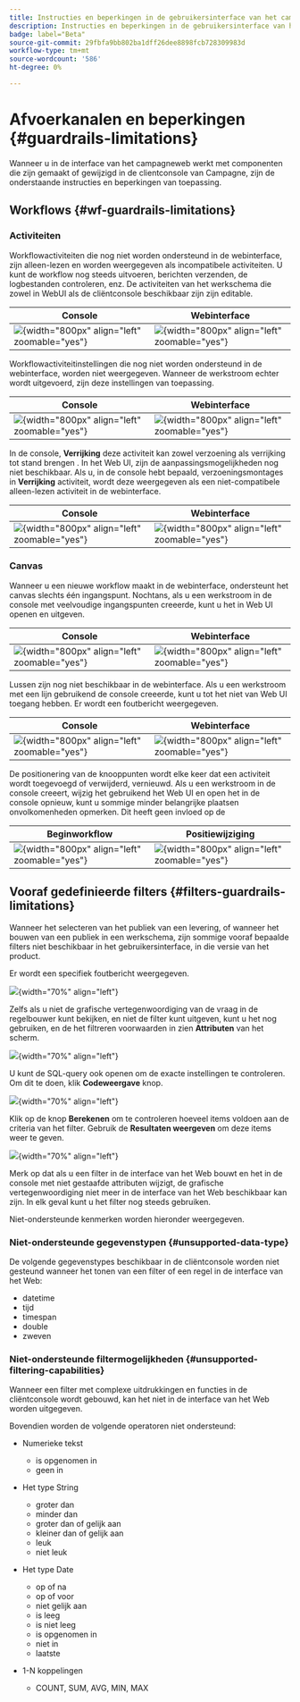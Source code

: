 ```yaml
---
title: Instructies en beperkingen in de gebruikersinterface van het campagneweb
description: Instructies en beperkingen in de gebruikersinterface van het campagneweb
badge: label="Beta"
source-git-commit: 29fbfa9bb802ba1dff26dee8898fcb728309983d
workflow-type: tm+mt
source-wordcount: '586'
ht-degree: 0%

---
```



# Afvoerkanalen en beperkingen {#guardrails-limitations}

Wanneer u in de interface van het campagneweb werkt met componenten die zijn gemaakt of gewijzigd in de clientconsole van Campagne, zijn de onderstaande instructies en beperkingen van toepassing.

## Workflows {#wf-guardrails-limitations}

### Activiteiten

Workflowactiviteiten die nog niet worden ondersteund in de webinterface, zijn alleen-lezen en worden weergegeven als incompatibele activiteiten. U kunt de workflow nog steeds uitvoeren, berichten verzenden, de logbestanden controleren, enz. De activiteiten van het werkschema die zowel in WebUI als de cliëntconsole beschikbaar zijn zijn editable.

| Console | Webinterface |
| --- | --- |
| ![](assets/limitations-activities-console.png){width="800px" align="left" zoomable="yes"} | ![](assets/limitations-activities-web.png){width="800px" align="left" zoomable="yes"} |

Workflowactiviteitinstellingen die nog niet worden ondersteund in de webinterface, worden niet weergegeven. Wanneer de werkstroom echter wordt uitgevoerd, zijn deze instellingen van toepassing.

| Console | Webinterface |
| --- | --- |
| ![](assets/limitations-options-console.png){width="800px" align="left" zoomable="yes"} | ![](assets/limitations-options-web.png){width="800px" align="left" zoomable="yes"} |

In de console, **Verrijking** deze activiteit kan zowel verzoening als verrijking tot stand brengen . In het Web UI, zijn de aanpassingsmogelijkheden nog niet beschikbaar. Als u, in de console hebt bepaald, verzoeningsmontages in **Verrijking** activiteit, wordt deze weergegeven als een niet-compatibele alleen-lezen activiteit in de webinterface.

| Console | Webinterface |
| --- | --- |
| ![](assets/limitations-options-console.png){width="800px" align="left" zoomable="yes"} | ![](assets/limitations-options-web.png){width="800px" align="left" zoomable="yes"} |

### Canvas

Wanneer u een nieuwe workflow maakt in de webinterface, ondersteunt het canvas slechts één ingangspunt. Nochtans, als u een werkstroom in de console met veelvoudige ingangspunten creeerde, kunt u het in Web UI openen en uitgeven.

| Console | Webinterface |
| --- | --- |
| ![](assets/limitations-multiple-console.png){width="800px" align="left" zoomable="yes"} | ![](assets/limitations-multiple-web.png){width="800px" align="left" zoomable="yes"} |

Lussen zijn nog niet beschikbaar in de webinterface. Als u een werkstroom met een lijn gebruikend de console creeerde, kunt u tot het niet van Web UI toegang hebben. Er wordt een foutbericht weergegeven.

| Console | Webinterface |
| --- | --- |
| ![](assets/limitations-loops-console.png){width="800px" align="left" zoomable="yes"} | ![](assets/limitations-loops-web.png){width="800px" align="left" zoomable="yes"} |

De positionering van de knooppunten wordt elke keer dat een activiteit wordt toegevoegd of verwijderd, vernieuwd. Als u een werkstroom in de console creeert, wijzig het gebruikend het Web UI en open het in de console opnieuw, kunt u sommige minder belangrijke plaatsen onvolkomenheden opmerken. Dit heeft geen invloed op de

| Beginworkflow | Positiewijziging |
| --- | --- |
| ![](assets/limitations-positioning1.png){width="800px" align="left" zoomable="yes"} | ![](assets/limitations-positioning2.png){width="800px" align="left" zoomable="yes"} |

## Vooraf gedefinieerde filters {#filters-guardrails-limitations}

Wanneer het selecteren van het publiek van een levering, of wanneer het bouwen van een publiek in een werkschema, zijn sommige vooraf bepaalde filters niet beschikbaar in het gebruikersinterface, in die versie van het product.

Er wordt een specifiek foutbericht weergegeven.

![](assets/filter-unavailable.png){width="70%" align="left"}

Zelfs als u niet de grafische vertegenwoordiging van de vraag in de regelbouwer kunt bekijken, en niet de filter kunt uitgeven, kunt u het nog gebruiken, en de het filtreren voorwaarden in zien **Attributen** van het scherm.

![](assets/rule-view-results.png){width="70%" align="left"}

U kunt de SQL-query ook openen om de exacte instellingen te controleren. Om dit te doen, klik **Codeweergave** knop.

![](assets/rule-code-view.png){width="70%" align="left"}

Klik op de knop **Berekenen** om te controleren hoeveel items voldoen aan de criteria van het filter. Gebruik de **Resultaten weergeven** om deze items weer te geven.

![](assets/rule-view-results.png){width="70%" align="left"}

Merk op dat als u een filter in de interface van het Web bouwt en het in de console met niet gestaafde attributen wijzigt, de grafische vertegenwoordiging niet meer in de interface van het Web beschikbaar kan zijn. In elk geval kunt u het filter nog steeds gebruiken.

Niet-ondersteunde kenmerken worden hieronder weergegeven.

### Niet-ondersteunde gegevenstypen {#unsupported-data-type}

De volgende gegevenstypes beschikbaar in de cliëntconsole worden niet gesteund wanneer het tonen van een filter of een regel in de interface van het Web:

* datetime
* tijd
* timespan
* double
* zweven

### Niet-ondersteunde filtermogelijkheden {#unsupported-filtering-capabilities}

Wanneer een filter met complexe uitdrukkingen en functies in de cliëntconsole wordt gebouwd, kan het niet in de interface van het Web worden uitgegeven.

Bovendien worden de volgende operatoren niet ondersteund:

* Numerieke tekst
   * is opgenomen in
   * geen in

* Het type String
   * groter dan
   * minder dan
   * groter dan of gelijk aan
   * kleiner dan of gelijk aan
   * leuk
   * niet leuk

* Het type Date
   * op of na
   * op of voor
   * niet gelijk aan
   * is leeg
   * is niet leeg
   * is opgenomen in
   * niet in
   * laatste

* 1-N koppelingen
   * COUNT, SUM, AVG, MIN, MAX